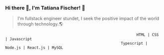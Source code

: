 ### Hi there 👋, I'm Tatiana Fischer! 👩
> I'm fullstack engineer stundet,
> I seek the positive impact of the world through technology.🌎



                                                               HTML | CSS | Javascript
                                                        Typescript | Node.js | React.js | MySQL


